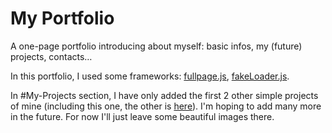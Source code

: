 # My Portfolio
A one-page portfolio introducing about myself: basic infos, my (future) projects, contacts…

In this portfolio, I used some frameworks: [fullpage.js](https://github.com/alvarotrigo/fullPage.js), [fakeLoader.js](https://github.com/joaopereirawd/fakeLoader.js).

In #My-Projects section, I have only added the first 2 other simple projects of mine (including this one, the other is [here](https://github.com/nguyenkevtran/Vungtau-Tour_with_ParallaxScrolling-Bootstrap)). I'm hoping to add many more in the future. For now I'll just leave some beautiful images there.
